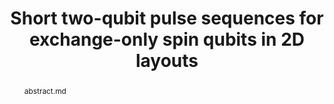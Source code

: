 ---
title: "Short two-qubit pulse sequences for exchange-only spin qubits in 2D layouts"
layout: project
publisher: (under review)
image: /assets/img/projects/eo_pulses/hero.png
abstract: abstract.md
items:
  - name: ".pdf"
    link: /assets/papers/chadwick_short_2024.pdf
  - name: "arXiv"
    link: https://arxiv.org/abs/2412.14918
  - name: "data"
    link: https://zenodo.org/records/14518251
authors:
  - name: "Jason D. Chadwick"
    link: https://www.jason-chadwick.com/
    affiliation: University of Chicago
  - name: "Gian Giacomo Guerreschi"
    link: https://scholar.google.com/citations?user=MMTXsWgAAAAJ
    affiliation: Intel Corporation
  - name: "Florian Luthi"
    link: https://scholar.google.co.il/citations?user=V-t42SoAAAAJ&hl=en
    affiliation: Intel Corporation
  - name: "Mateusz T. Mądzik"
    link: https://scholar.google.com/citations?user=kY0MO7kAAAAJ
    affiliation: Intel Corporation
  - name: "Fahd A. Mohiyaddin"
    link: https://scholar.google.com.au/citations?user=g6aC0TAAAAAJ&hl=en
    affiliation: Intel Corporation
  - name: "Prithviraj Prabhu"
    link: https://scholar.google.com/citations?user=sVvjEcIAAAAJ
    affiliation: Intel Corporation
  - name: "Albert T. Schmitz"
    link: https://www.linkedin.com/in/albert-t-schmitz-phd-17419873
    affiliation: Intel Corporation
  - name: "Andrew Litteken"
    link: http://andrewlitteken.com/
    affiliation: Intel Corporation
  - name: "Shavindra Premaratne"
    link: https://scholar.google.com/citations?user=TxvSqzYAAAAJ
    affiliation: Intel Corporation
  - name: "Nathaniel C. Bishop"
    link: https://scholar.google.com/citations?user=F-ikfIAAAAAJ
    affiliation: Intel Corporation
  - name: "James S. Clarke"
    link: https://www.linkedin.com/in/james-clarke-a343b77/
    affiliation: Intel Corporation
    last: true
figures:
  - file: /assets/img/projects/eo_pulses/01_cx.png
    caption: 01_cx.md
    width: 50%
  - file: /assets/img/projects/eo_pulses/03_optimization.png
    caption: 03_optimization.md
    width: 100%
  - file: /assets/img/projects/eo_pulses/04_cx_results.png
    caption: 04_cx_results.md
    width: 100%
  - file: /assets/img/projects/eo_pulses/06_permutations.png
    caption: 06_permutations.md
    width: 100%
  - file: /assets/img/projects/eo_pulses/08_layouts.png
    caption: 08_layouts.md
    width: 100%
  - file: /assets/img/projects/eo_pulses/09_pulses_per_cx.png
    caption: 09_pulses_per_cx.md
    width: 50%
  - file: /assets/img/projects/eo_pulses/10_schedule_lengths.png
    caption: 10_schedule_lengths.md
  - file: /assets/img/projects/eo_pulses/11_teraquop.png
    caption: 11_teraquop.md
contributions:
  - "Developed efficient method of mapping EO pulse sequences to novel dot connectivities. Generated pulse sequences for 450 dot connectivities and ."
  - "Concieved of novel up-to-spin-permutations optimization."
  - "Worked with hardware and software teams at Intel to integrate pulse library into software stack (wrote portable PulseLibrarian files in C++ and Python)."
  - "Wrote quantum circuit -> pulse sequence compiler to test effectiveness of pulse sequences for real applications."
  - "Ran simulations of quantum error correction on different hardware layouts and compared resource estimates."
  - "Wrote and revised manuscript."
thingslearned:
  - short: "Cross-team collaboration"
    long: "I had the opportunity to work with and learn from many researchers across different hardware and software teams, and this experience improved my ability to see a project from different perspectives and to communicate with a wide range of experts. It was cool working on a project that many people on different teams were interested in."
  - short: "Industry software standards"
    long: "As part of this work, I created portable PulseLibrarian scripts in Python and C++ that were integrated into various parts of the Intel quantum stack."
  - short: "Presenting work in an industry setting"
    long: "I learned valuable skills about how to present work and results to higher-ups in an industry setting; the exercise of extracting the *impact* of each discovery or result is very useful for guiding the work. \"Why should others care about this result?\""
  - short: "Metric of impact"
    long: "\"The way we evaluate impact on our team is by asking, 'Who changed their plans after seeing your result?'\" I found this a neat way to look at the work I do, and to motivate and guide my future projects."
---
